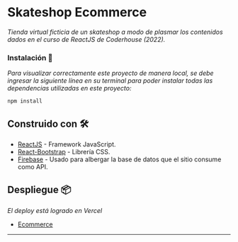# Skateshop Ecommerce

_Tienda virtual ficticia de un skateshop a modo de plasmar los contenidos dados en el curso de ReactJS de Coderhouse (2022)._

### Instalación 🔧

_Para visualizar correctamente este proyecto de manera local, se debe ingresar la siguiente línea en su terminal para poder instalar todas las dependencias utilizadas en este proyecto:_

```
npm install
```

## Construido con 🛠️

* [ReactJS](https://es.reactjs.org/) - Framework JavaScript.
* [React-Bootstrap](https://react-bootstrap.github.io/) - Librería CSS.
* [Firebase](https://firebase.google.com/) - Usado para albergar la base de datos que el sitio consume como API.

## Despliegue 📦

_El deploy está logrado en Vercel_
* [Ecommerce](https://ecommerce-hernandiazorrac.vercel.app/)

---